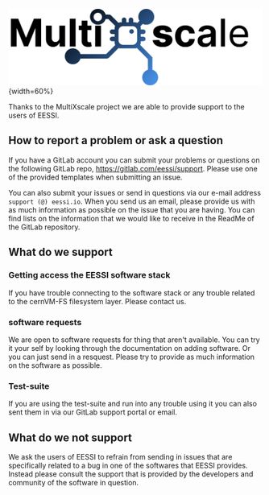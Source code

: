 ![MustiXscale logo](img/logos/multixscale_logo.png){width=60%}

Thanks to the MultiXscale project we are able to provide support to the users of EESSI. 

## How to report a problem or ask a question

If you have a GitLab account you can submit your problems or questions on 
the following GitLab repo, https://gitlab.com/eessi/support. 
Please use one of the provided templates when submitting an issue.

You can also submit your issues or send in questions via our e-mail address `support (@) eessi.io`. 
When you send us an email, please provide us with as much information as possible on the issue that you are having. 
You can find lists on the information that we would like to receive in the ReadMe of the GitLab repository.

## What do we support

### Getting access the EESSI software stack
If you have trouble connecting to the software stack or any trouble related to the cernVM-FS filesystem layer. 
Please contact us. 

### software requests
We are open to software requests for thing that aren't available. You can try it your self by looking through the documentation on adding software. 
Or you can just send in a resquest. 
Please try to provide as much information on the software as possible.

### Test-suite
If you are using the test-suite and run into any trouble using it you can also sent them in via our GitLab support portal or email.

## What do we not support

We ask the users of EESSI to refrain from sending in issues that are specifically related to a bug in one of the softwares that EESSI provides. 
Instead please consult the support that is provided by the developers and community of the software in question. 


